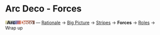 # Arc Deco - Forces

[![Arc Deco.](../../../_rsc/_img/ArcDeco/ArcDeco-bar-12px.jpg)](../../README.md) — [Rationale]((1.ArcDeco-Rationale.md)) -> [Big Picture](2.ArcDeco-BigPict.md) -> [Stripes](3.ArcDeco-Stripes.md) -> **Forces** -> [Roles](5.ArcDeco-Roles.md) -> Wrap&nbsp;up
